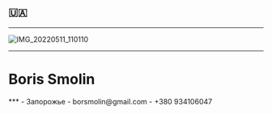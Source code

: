 ## 🇺🇦

***


  ![IMG_20220511_110110](https://user-images.githubusercontent.com/105316196/167951595-becc2ca3-762a-4820-aeba-e679ac2ca604.jpg)
***
   <h1> Boris Smolin </h1>
***
- Запорожье 
- borsmolin@gmail.com 
- +380 934106047

   


 
 










  
